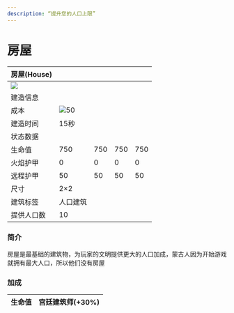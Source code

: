 ```yaml
---
description: “提升您的人口上限”
---
```


# 房屋

| 房屋(House)                                                                                                |                                                                                                   |     |     |     |
| -------------------------------------------------------------------------------------------------------- | ------------------------------------------------------------------------------------------------- | --- | --- | --- |
| ![](https://seicing-1257171891.cos.ap-nanjing.myqcloud.com/3fatcatpool/aoe4/tech/%E6%88%BF%E5%B1%8B.png) |                                                                                                   |     |     |     |
| 建造信息                                                                                                     |                                                                                                   |     |     |     |
| 成本                                                                                                       | ![](https://seicing-1257171891.cos.ap-nanjing.myqcloud.com/3fatcatpool/aoe4/tech/%E6%9C%A8.png)50 |     |     |     |
| 建造时间                                                                                                     | 15秒                                                                                               |     |     |     |
| 状态数据                                                                                                     |                                                                                                   |     |     |     |
| 生命值                                                                                                      | 750                                                                                               | 750 | 750 | 750 |
| 火焰护甲                                                                                                     | 0                                                                                                 | 0   | 0   | 0   |
| 远程护甲                                                                                                     | 50                                                                                                | 50  | 50  | 50  |
| 尺寸                                                                                                       | 2×2                                                                                               |     |     |     |
| 建筑标签                                                                                                     | 人口建筑                                                                                              |     |     |     |
| 提供人口数                                                                                                    | 10                                                                                                |     |     |     |

### 简介 <a href="#jia" id="jia"></a>

房屋是最基础的建筑物，为玩家的文明提供更大的人口加成，蒙古人因为开始游戏就拥有最大人口，所以他们没有房屋

### 加成 <a href="#sp" id="sp"></a>

| 生命值 | <img src="https://seicing-1257171891.cos.ap-nanjing.myqcloud.com/3fatcatpool/aoe4/tech/%E5%AE%AB%E5%BB%B7%E5%BB%BA%E7%AD%91%E5%B8%88.png" alt="" data-size="line">宫廷建筑师(+30%) |
| --- | ----------------------------------------------------------------------------------------------------------------------------------------------------------------------------- |
